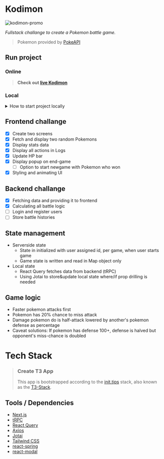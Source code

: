 # Kodimon

![kodimon-promo](https://user-images.githubusercontent.com/73470112/182820288-9b0f8544-683e-4e52-8f3a-06643bb291aa.gif)


_Fullstack challange to create a Pokemon battle game._
> Pokemon provided by [PokeAPI](https://pokeapi.co/)

## Run project

### Online

> **Check out [live Kodimon](http://kodimon.cacan.dev/)**

### Local

<details>
  <summary>How to start project locally</summary> 
  
- Clone repository
- Install project with
  ```sh
  npm install
  ```
- Start development mode with
  ```sh
  npm run dev
  ```
- Build and start production with
  ```sh
  npm run build
  npm run start
  ```

</details>

## Frontend challange

- [x] Create two screens
- [x] Fetch and display two random Pokemons
- [x] Display stats data
- [x] Display all actions in Logs
- [x] Update HP bar
- [x] Display popup on end-game
  - [ ] Option to start newgame with Pokemon who won
- [x] Styling and animating UI

## Backend challange

- [x] Fetching data and providing it to frontend
- [x] Calculating all battle logic
- [ ] Login and register users
- [ ] Store battle histories

## State management

- Serverside state
  - State in initialized with user assigned id, per game, when user starts game
  - Game state is written and read in Map object only
- Local state
  - React Query fetches data from backend (tRPC)
  - Using Jotai to store&update local state where/if prop drilling is needed

## Game logic

- Faster pokemon attacks first
- Pokemon has 20% chance to miss attack
- Damage pokemon do is half-attack lowered by another's pokemon defense as percentage
- Caveat solutions: If pokemon has defense 100+, defense is halved but opponent's miss-chance is doubled

# Tech Stack

> ### Create T3 App
>
> This app is bootstrapped according to the [init.tips](https://init.tips/#about) stack, also known as the [T3-Stack](https://create.t3.gg/).

## Tools / Dependencies

- [Next.js](https://nextjs.org/)
- [tRPC](https://trpc.io/)
- [React Query](https://react-query-v3.tanstack.com/)
- [Axios](https://axios-http.com/)
- [Jotai](https://jotai.org/)
- [Tailwind CSS](https://tailwindcss.com/)
- [react-spring](https://react-spring.dev/)
- [react-modal](https://github.com/reactjs/react-modal)
